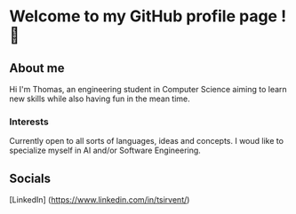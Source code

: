 # Welcome to my GitHub profile page ! 👋

## About me

Hi I'm Thomas, an engineering student in Computer Science aiming to learn new skills while also having fun in the mean time.

### Interests

Currently open to all sorts of languages, ideas and concepts. 
I woud like to specialize myself in AI and/or Software Engineering.

## Socials

[LinkedIn] (https://www.linkedin.com/in/tsirvent/)


<!--
**DefrostedWaffle/DefrostedWaffle** is a ✨ _special_ ✨ repository because its `README.md` (this file) appears on your GitHub profile.

